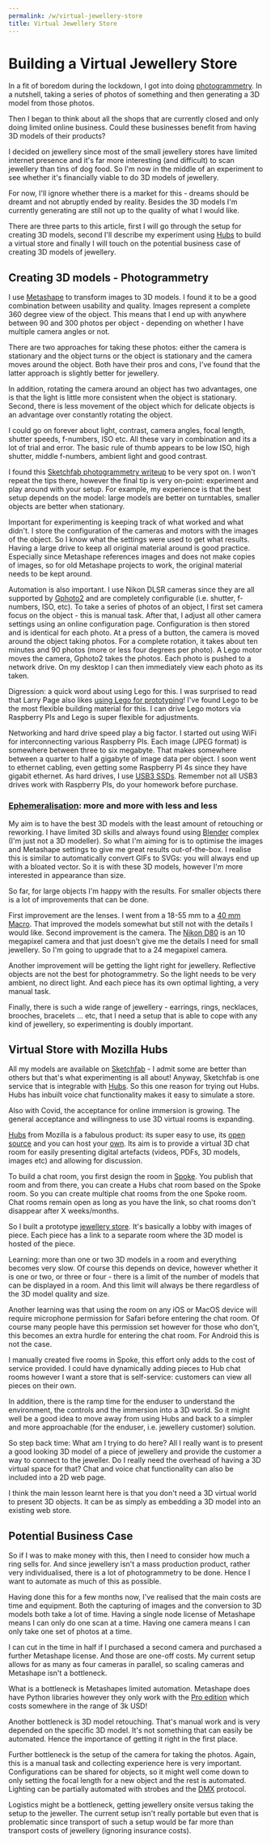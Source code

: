 ```yaml
---
permalink: /w/virtual-jewellery-store
title: Virtual Jewellery Store
---
```


# Building a Virtual Jewellery Store

In a fit of boredom during the lockdown, I got into doing [photogrammetry](https://en.wikipedia.org/wiki/Photogrammetry). In a nutshell, taking a series of photos of something and then generating a 3D model from those photos.

Then I began to think about all the shops that are currently closed and only doing limited online business. Could these businesses benefit from having 3D models of their products?

I decided on jewellery since most of the small jewellery stores have limited internet presence and it's far more interesting (and difficult) to scan jewellery than tins of dog food. So I'm now in the middle of an experiment to see whether it's financially viable to do 3D models of jewellery.

For now, I'll ignore whether there is a market for this - dreams should be dreamt and not abruptly ended by reality. Besides the 3D models I'm currently generating are still not up to the quality of what I would like.

There are three parts to this article, first I will go through the setup for creating 3D models, second I'll describe my experiment using [Hubs](https://hubs.mozilla.com/) to build a virtual store and finally I will touch on the potential business case of creating 3D models of jewellery.

## Creating 3D models - Photogrammetry

I use [Metashape](https://www.agisoft.com/) to transform images to 3D models. I found it to be a good combination between usability and quality. Images represent a complete 360 degree view of the object. This means that I end up with anywhere between 90 and 300 photos per object - depending on whether I have multiple camera angles or not.

There are two approaches for taking these photos: either the camera is stationary and the object turns or the object is stationary and the camera moves around the object. Both have their pros and cons, I've found that the latter approach is slightly better for jewellery.

In addition, rotating the camera around an object has two advantages, one is that the light is little more consistent when the object is stationary. Second, there is less movement of the object which for delicate objects is an advantage over constantly rotating the object.

I could go on forever about light, contrast, camera angles, focal length, shutter speeds, f-numbers, ISO etc. All these vary in combination and its a lot of trial and error. The basic rule of thumb appears to be low ISO, high shutter, middle f-numbers, ambient light and good contrast.

I found this [Sketchfab photogrammetry writeup](https://www.sketchfab.com/blogs/community/nine-tips-and-tricks-to-speed-up-your-photogrammetry-workflow/) to be very spot on. I won't repeat the tips there, however the final tip is very on-point: experiment and play around with your setup. For example, my experience is that the best setup depends on the model: large models are better on turntables, smaller objects are better when stationary.

Important for experimenting is keeping track of what worked and what didn't. I store the configuration of the cameras and motors with the images of the object. So I know what the settings were used to get what results. Having a large drive to keep all original material around is good practice. Especially since Metashape references images and does not make copies of images, so for old Metashape projects to work, the original material needs to be kept around.

Automation is also important. I use Nikon DLSR cameras since they are all supported by [Gphoto2](http://gphoto.org/) and are completely configurable (i.e. shutter, f-numbers, ISO, etc). To take a series of photos of an object, I first set camera focus on the object - this is manual task. After that, I adjust all other camera settings using an online configuration page. Configuration is then stored and is identical for each photo. At a press of a button, the camera is moved around the object taking photos. For a complete rotation, it takes about ten minutes and 90 photos (more or less four degrees per photo). A Lego motor moves the camera, Gphoto2 takes the photos. Each photo is pushed to a network drive. On my desktop I can then immediately view each photo as its taken.

Digression: a quick word about using Lego for this. I was surprised to read that Larry Page also likes [using Lego for prototyping](https://www.businessinsider.com/larry-page-the-untold-story-2014-4)! I've found Lego to be the most flexible building material for this. I can drive Lego motors via Raspberry PIs and Lego is super flexible for adjustments.

Networking and hard drive speed play a big factor. I started out using WiFi for interconnecting various Raspberry PIs. Each image (JPEG format) is somewhere between three to six megabyte. That makes somewhere between a quarter to half a gigabyte of image data per object. I soon went to ethernet cabling, even getting some Raspberry PI 4s since they have gigabit ethernet. As hard drives, I use [USB3 SSDs](https://storage.jamesachambers.com/benchmark/44874). Remember not all USB3 drives work with Raspberry PIs, do your homework before purchase.

### [Ephemeralisation](https://en.wikipedia.org/wiki/Ephemeralization): more and more with less and less

My aim is to have the best 3D models with the least amount of retouching or reworking. I have limited 3D skills and always found using [Blender](https://www.blender.org/) complex (I'm just not a 3D modeller). So what I'm aiming for is to optimise the images and Metashape settings to give me great results out-of-the-box. I realise this is similar to automatically convert GIFs to SVGs: you will always end up with a bloated vector. So it is with these 3D models, however I'm more interested in appearance than size.

So far, for large objects I'm happy with the results. For smaller objects there is a lot of improvements that can be done.

First improvement are the lenses. I went from a 18-55 mm to a [40 mm Macro](https://www.nikon.co.uk/en_GB/product/nikkor-lenses/auto-focus-lenses/dx/single-focal-length/af-s-dx-micro-nikkor-40mm-f-2-8g). That improved the models somewhat but still not with the details I would like. Second improvement is the camera. The [Nikon D80](https://en.wikipedia.org/wiki/Nikon_D80) is an 10 megapixel camera and that just doesn't give me the details I need for small jewellery. So I'm going to upgrade that to a 24 megapixel camera.

Another improvement will be getting the light right for jewellery. Reflective objects are not the best for photogrammetry. So the light needs to be very ambient, no direct light. And each piece has its own optimal lighting, a very manual task.

Finally, there is such a wide range of jewellery - earrings, rings, necklaces, brooches, bracelets ... etc, that I need a setup that is able to cope with any kind of jewellery, so experimenting is doubly important.

## Virtual Store with Mozilla Hubs

All my models are available on [Sketchfab](https://sketchfab.com/gorenje23/models) - I admit some are better than others but that's what experimenting is all about! Anyway, Sketchfab is one service that is integrable with [Hubs](https://hubs.mozilla.com). So this one reason for trying out Hubs. Hubs has inbuilt voice chat functionality makes it easy to simulate a store.

Also with Covid, the acceptance for online immersion is growing. The general acceptance and willingness to use 3D virtual rooms is expanding.

[Hubs](https://hubs.mozilla.com) from Mozilla is a fabulous product: its super easy to use, its [open source](https://github.com/mozilla/hubs) and you can host your [own](https://hubs.mozilla.com/cloud). Its aim is to provide a virtual 3D chat room for easily presenting digital artefacts (videos, PDFs, 3D models, images etc) and allowing for discussion.

To build a chat room, you first design the room in [Spoke](https://hubs.mozilla.com/spoke). You publish that room and from there, you can create a Hubs chat room based on the Spoke room. So you can create multiple chat rooms from the one Spoke room. Chat rooms remain open as long as you have the link, so chat rooms don't disappear after X weeks/months.

So I built a prototype [jewellery store](https://hubs.mozilla.com/J4WpLVL/simple-misty-meet?disable_telemetry=true&vr_entry_type=2d_now&debug=false&log_filter=&vrstats=false&no_stats=true&userinput_debug=false). It's basically a lobby with images of piece. Each piece has a link to a separate room where the 3D model is hosted of the piece.

Learning: more than one or two 3D models in a room and everything becomes very slow. Of course this depends on device, however whether it is one or two, or three or four - there is a limit of the number of models that can be displayed in a room. And this limit will always be there regardless of the 3D model quality and size.

Another learning was that using the room on any iOS or MacOS device will require microphone permission for Safari before entering the chat room. Of course many people have this permission set however for those who don't, this becomes an extra hurdle for entering the chat room. For Android this is not the case.

I manually created five rooms in Spoke, this effort only adds to the cost of service provided. I could have dynamically adding pieces to Hub chat rooms however I want a store that is self-service: customers can view all pieces on their own.

In addition, there is the ramp time for the enduser to understand the environment, the controls and the immersion into a 3D world. So it might well be a good idea to move away from using Hubs and back to a simpler and more approachable (for the enduser, i.e. jewellery customer) solution.

So step back time: What am I trying to do here? All I really want is to present a good looking 3D model of a piece of jewellery and provide the customer a way to connect to the jeweller. Do I really need the overhead of having a 3D virtual space for that? Chat and voice chat functionality can also be included into a 2D web page.

I think the main lesson learnt here is that you don't need a 3D virtual world to present 3D objects. It can be as simply as embedding a 3D model into an existing web store.

## Potential Business Case

So if I was to make money with this, then I need to consider how much a ring sells for. And since jewellery isn't a mass production product, rather very individualised, there is a lot of photogrammetry to be done. Hence I want to automate as much of this as possible.

Having done this for a few months now, I've realised that the main costs are time and equipment. Both the capturing of images and the conversion to 3D models both take a lot of time. Having a single node license of Metashape means I can only do one scan at a time. Having one camera means I can only take one set of photos at a time.

I can cut in the time in half if I purchased a second camera and purchased a further Metashape license. And those are one-off costs. My current setup allows for as many as four cameras in parallel, so scaling cameras and Metashape isn't a bottleneck.

What is a bottleneck is Metashapes limited automation. Metashape does have Python libraries however they only work with the [Pro edition](https://www.agisoft.com/features/compare/) which costs somewhere in the range of 3k USD!

Another bottleneck is 3D model retouching. That's manual work and is very depended on the specific 3D model. It's not something that can easily be automated. Hence the importance of getting it right in the first place.

Further bottleneck is the setup of the camera for taking the photos. Again, this is a manual task and collecting experience here is very important. Configurations can be shared for objects, so it might well come down to only setting the focal length for a new object and the rest is automated. Lighting can be partially automated with strobes and the [DMX](http://dmxusb.com/what-is-dmx/) protocol.

Logistics might be a bottleneck, getting jewellery onsite versus taking the setup to the jeweller. The current setup isn't really portable but even that is problematic since transport of such a setup would be far more than transport costs of jewellery (ignoring insurance costs).

